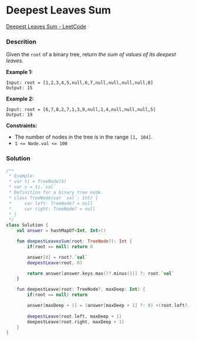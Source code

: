 # Deepest Leaves Sum

[Deepest Leaves Sum - LeetCode](https://leetcode.com/problems/deepest-leaves-sum/description/)

### Descrition

Given the `root` of a binary tree, return *the sum of values of its deepest leaves*.

**Example 1:**

```
Input: root = [1,2,3,4,5,null,6,7,null,null,null,null,8]
Output: 15
```

**Example 2:**

```
Input: root = [6,7,8,2,7,1,3,9,null,1,4,null,null,null,5]
Output: 19
```

**Constraints:**

- The number of nodes in the tree is in the range `[1, 104]`.
- `1 <= Node.val <= 100`

### Solution

```kotlin
/**
 * Example:
 * var ti = TreeNode(5)
 * var v = ti.`val`
 * Definition for a binary tree node.
 * class TreeNode(var `val`: Int) {
 *     var left: TreeNode? = null
 *     var right: TreeNode? = null
 * }
 */
class Solution {
    val answer = hashMapOf<Int, Int>()

    fun deepestLeavesSum(root: TreeNode?): Int {
        if(root == null) return 0

        answer[0] = root?.`val`
        deepestLeave(root, 0)

        return answer[answer.keys.max()?.minus(1)] ?: root.`val`
    }

    fun deepestLeave(root: TreeNode?, maxDeep: Int) {
        if(root == null) return

        answer[maxDeep + 1] = (answer[maxDeep + 1] ?: 0) +(root.left?.`val` ?: 0) + (root.right?.`val` ?: 0)
        
        deepestLeave(root.left, maxDeep + 1)
        deepestLeave(root.right, maxDeep + 1)
    }
}
```